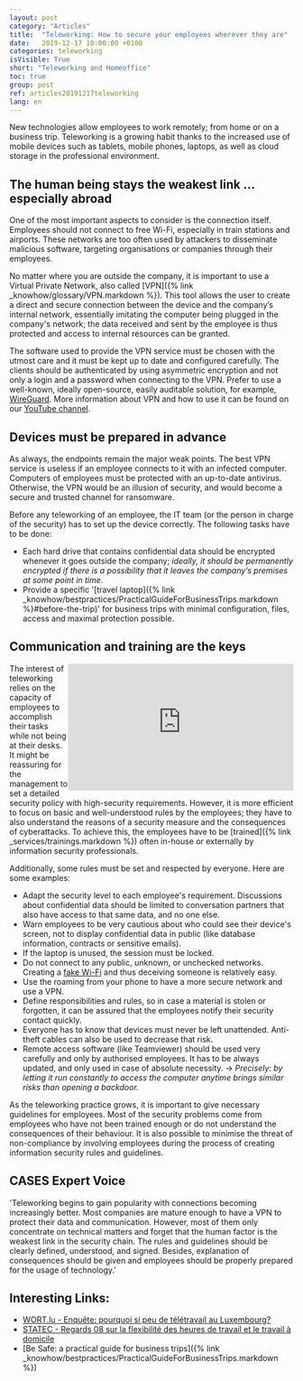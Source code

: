 ```yaml
---
layout: post
category: "Articles"
title:  "Teleworking: How to secure your employees wherever they are"
date:   2019-12-17 10:00:00 +0100
categories: teleworking
isVisible: True
short: "Teleworking and Homeoffice"
toc: true
group: post
ref: articles20191217teleworking
lang: en
---
```



New technologies allow employees to work remotely; from home or on a business trip. Teleworking is a growing habit thanks to the increased use of mobile devices such as tablets, mobile phones, laptops, as well as cloud storage in the professional environment.

## The human being stays the weakest link ... especially abroad

One of the most important aspects to consider is the connection itself. Employees should not connect to free Wi-Fi, especially in train stations and airports. These networks are too often used by attackers to disseminate malicious software, targeting organisations or companies through their employees.

No matter where you are outside the company, it is important to use a Virtual Private Network, also called [VPN]({% link _knowhow/glossary/VPN.markdown %}). This tool allows the user to create a direct and secure connection between the device and the company’s internal network, essentially imitating the computer being plugged in the company's network; the data received and sent by the employee is thus protected and access to internal resources can be granted.

The software used to provide the VPN service must be chosen with the utmost care and it must be kept up to date and configured carefully. The clients should be authenticated by using asymmetric encryption and not only a login and a password when connecting to the VPN. Prefer to use a well-known, ideally open-source, easily auditable solution, for example, [WireGuard](https://www.wireguard.com). More information about VPN and how to use it can be found on our [YouTube channel](https://www.youtube.com/watch?v=41mgTiRNjQE).

## Devices must be prepared in advance

As always, the endpoints remain the major weak points. The best VPN service is useless if an employee connects to it with an infected computer. Computers of employees must be protected with an up-to-date antivirus. Otherwise, the VPN would be an illusion of security, and would become a secure and trusted channel for ransomware.

Before any teleworking of an employee, the IT team (or the person in charge of the security) has to set up the device correctly. The following tasks have to be done:

  * Each hard drive that contains confidential data should be encrypted whenever it goes outside the company; *ideally, it should be permanently encrypted if there is a possibility that it leaves the company’s premises at some point in time*.
  * Provide a specific '[travel laptop]({% link _knowhow/bestpractices/PracticalGuideForBusinessTrips.markdown %}#before-the-trip)' for business trips with minimal configuration, files, access and maximal protection possible.

## Communication and training are the keys

<div style="float:right; width:400px; height:225px;">
<iframe width="400" height="225" src="https://www.youtube.com/embed/SwnGMgPIblA" frameborder="0" allow="accelerometer; autoplay; encrypted-media; gyroscope; picture-in-picture" allowfullscreen style="width:400px; height:225px;"></iframe>
</div>

The interest of teleworking relies on the capacity of employees to accomplish their tasks while not being at their desks. It might be reassuring for the management to set a detailed security policy with high-security requirements. However, it is more efficient to focus on basic and well-understood rules by the employees; they have to also understand the reasons of a security measure and the consequences of cyberattacks. To achieve this, the employees have to be [trained]({% link _services/trainings.markdown %}) often in-house or externally by information security professionals.

Additionally, some rules must be set and respected by everyone. Here are some examples:

  * Adapt the security level to each employee's requirement. Discussions about confidential data should be limited to conversation partners that also have access to that same data, and no one else.
  * Warn employees to be very cautious about who could see their device's screen, not to display confidential data in public (like database information, contracts or sensitive emails).
  * If the laptop is unused, the session must be locked.
  * Do not connect to any public, unknown, or unchecked networks. Creating a [fake Wi-Fi](https://www.youtube.com/watch?v=GBUiBEv-cM0) and thus deceiving someone is relatively easy.
  * Use the roaming from your phone to have a more secure network and use a VPN.
  * Define responsibilities and rules, so in case a material is stolen or forgotten, it can be assured that the employees notify their security contact quickly.
  * Everyone has to know that devices must never be left unattended. Anti-theft cables can also be used to decrease that risk.
  * Remote access software (like Teamviewer) should be used very carefully and only by authorised employees. It has to be always updated, and only used in case of absolute necessity. -> *Precisely: by letting it run constantly to access the computer anytime brings similar risks than opening a backdoor.*

As the teleworking practice grows, it is important to give necessary guidelines for employees. Most of the security problems come from employees who have not been trained enough or do not understand the consequences of their behaviour. It is also possible to minimise the threat of non-compliance by involving employees during the process of creating information security rules and guidelines.

## CASES Expert Voice

'Teleworking begins to gain popularity with connections becoming increasingly better. Most companies are mature enough to have a VPN to protect their data and communication. However, most of them only concentrate on technical matters and forget that the human factor is the weakest link in the security chain. The rules and guidelines should be clearly defined, understood, and signed. Besides, explanation of consequences should be given and employees should be properly prepared for the usage of technology.'

## Interesting Links:

  * [WORT.lu - Enquête: pourquoi si peu de télétravail au Luxembourg?](https://www.wort.lu/fr/luxembourg/enquete-pourquoi-si-peu-de-teletravail-au-luxembourg-5aba397dc1097cee25b86075)
  * [STATEC - Regards 08 sur la flexibilité des heures de travail et le travail à domicile](https://statistiques.public.lu/catalogue-publications/regards/2012/PDF-08-2012.pdf)
  * [Be Safe: a practical guide for business trips]({% link _knowhow/bestpractices/PracticalGuideForBusinessTrips.markdown %})

